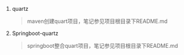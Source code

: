 1. quartz

   > maven创建quart项目，笔记参见项目根目录下README.md

2. Springboot-quartz

   > springboot整合quart项目，笔记参见项目根目录下README.md

